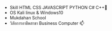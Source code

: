 - Skill HTML CSS JAVASCRIPT PYTHON C# C++💞️
- OS Kali linux & Windows10
- Mukdahan School
- วิลัยการอาชีพสาขา Business Computer 📫
